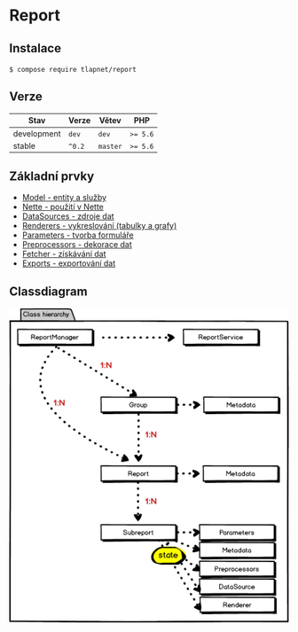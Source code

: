 # Report

## Instalace

```
$ compose require tlapnet/report
```

## Verze

| Stav        | Verze   | Větev    | PHP      |
|-------------|---------|----------|----------|
| development | `dev`   | `dev`    | `>= 5.6` |
| stable      | `^0.2`  | `master` | `>= 5.6` |

## Základní prvky

- [Model - entity a služby](doc/model.md)
- [Nette - použití v Nette](doc/fetcher.md)
- [DataSources - zdroje dat](doc/datasources.md)
- [Renderers - vykreslování (tabulky a grafy)](doc/renderers.md)
- [Parameters - tvorba formuláře](doc/parameters.md)
- [Preprocessors - dekorace dat](doc/preprocessors.md)
- [Fetcher - získávání dat](doc/fetcher.md)
- [Exports - exportování dat](doc/exports.md)

## Classdiagram

![Hierarchy](doc/misc/hierarchy.png)
